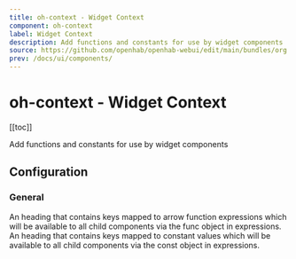 ```yaml
---
title: oh-context - Widget Context
component: oh-context
label: Widget Context
description: Add functions and constants for use by widget components
source: https://github.com/openhab/openhab-webui/edit/main/bundles/org.openhab.ui/doc/components/oh-context.md
prev: /docs/ui/components/
---
```


# oh-context - Widget Context

<!-- Put a screenshot here if relevant:
![](./images/oh-context/header.jpg)
-->

[[toc]]

<!-- Note: you can overwrite the definition-provided description and add your own intro/additional sections instead -->
<!-- DO NOT REMOVE the following comments if you intend to keep the definition-provided description -->
<!-- GENERATED componentDescription -->
Add functions and constants for use by widget components
<!-- GENERATED /componentDescription -->

## Configuration

<!-- DO NOT REMOVE the following comments -->
<!-- GENERATED props -->
### General
<div class="props">
<PropGroup label="General">
<PropBlock type="TEXT" name="functions" label="Widget functions">
  <PropDescription>
    An heading that contains keys mapped to arrow function expressions which will be available to all child components via the func object in expressions.
  </PropDescription>
</PropBlock>
<PropBlock type="TEXT" name="constants" label="Source type">
  <PropDescription>
    An heading that contains keys mapped to constant values which will be available to all child components via the const object in expressions.
  </PropDescription>
</PropBlock>
</PropGroup>
</div>


<!-- GENERATED /props -->

<!-- If applicable describe how properties are forwarded to a underlying component from Framework7, ECharts, etc.:
### Inherited Properties

-->

<!-- If applicable describe the slots recognized by the component and what they represent:
### Slots

#### `default`

The contents of the oh-context.

-->

<!-- Add as many examples as desired - put the YAML in a details container when it becomes too long (~150/200+ lines):
## Examples

### Example 1

![](./images/oh-context/example1.jpg)

```yaml
component: oh-context
config:
  prop1: value1
  prop2: value2
```

### Example 2

![](./images/oh-context/example2.jpg)

::: details YAML
```yaml
component: oh-context
config:
  prop1: value1
  prop2: value2
slots
```
:::

-->

<!-- Try to clean up URLs to the forum (https://community.openhab.org/t/<threadID>[/<postID>] should suffice)
## Community Resources

- [Community Post 1](https://community.openhab.org/t/12345)
- [Community Post 2](https://community.openhab.org/t/23456)
-->
